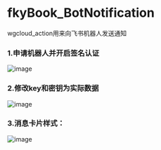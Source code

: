 # fkyBook_BotNotification
wgcloud_action用来向飞书机器人发送通知
### 1.申请机器人并开启签名认证
![image](https://user-images.githubusercontent.com/104205371/229437520-e3d3addd-ff68-40b6-918e-b45506f005b1.png)
### 2.修改key和密钥为实际数据
![image](https://user-images.githubusercontent.com/104205371/229437669-01fba0ff-24a2-4979-875f-0beaa2996491.png)

### 3.消息卡片样式：
![image](https://user-images.githubusercontent.com/104205371/229438393-280fbd41-a0b9-4998-ad18-fb059696c610.png)
